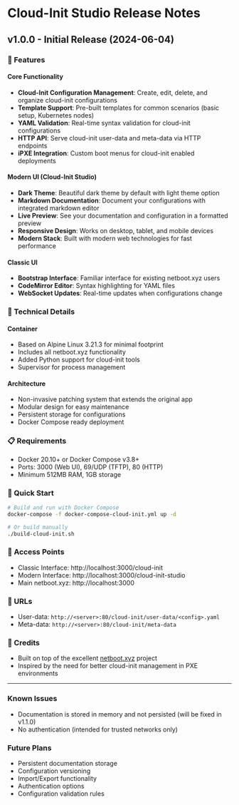 # Cloud-Init Studio Release Notes

## v1.0.0 - Initial Release (2024-06-04)

### 🎉 Features

#### Core Functionality
- **Cloud-Init Configuration Management**: Create, edit, delete, and organize cloud-init configurations
- **Template Support**: Pre-built templates for common scenarios (basic setup, Kubernetes nodes)
- **YAML Validation**: Real-time syntax validation for cloud-init configurations
- **HTTP API**: Serve cloud-init user-data and meta-data via HTTP endpoints
- **iPXE Integration**: Custom boot menus for cloud-init enabled deployments

#### Modern UI (Cloud-Init Studio)
- **Dark Theme**: Beautiful dark theme by default with light theme option
- **Markdown Documentation**: Document your configurations with integrated markdown editor
- **Live Preview**: See your documentation and configuration in a formatted preview
- **Responsive Design**: Works on desktop, tablet, and mobile devices
- **Modern Stack**: Built with modern web technologies for fast performance

#### Classic UI
- **Bootstrap Interface**: Familiar interface for existing netboot.xyz users
- **CodeMirror Editor**: Syntax highlighting for YAML files
- **WebSocket Updates**: Real-time updates when configurations change

### 🔧 Technical Details

#### Container
- Based on Alpine Linux 3.21.3 for minimal footprint
- Includes all netboot.xyz functionality
- Added Python support for cloud-init tools
- Supervisor for process management

#### Architecture
- Non-invasive patching system that extends the original app
- Modular design for easy maintenance
- Persistent storage for configurations
- Docker Compose ready deployment

### 📋 Requirements
- Docker 20.10+ or Docker Compose v3.8+
- Ports: 3000 (Web UI), 69/UDP (TFTP), 80 (HTTP)
- Minimum 512MB RAM, 1GB storage

### 🚀 Quick Start
```bash
# Build and run with Docker Compose
docker-compose -f docker-compose-cloud-init.yml up -d

# Or build manually
./build-cloud-init.sh
```

### 📍 Access Points
- Classic Interface: http://localhost:3000/cloud-init
- Modern Interface: http://localhost:3000/cloud-init-studio
- Main netboot.xyz: http://localhost:3000

### 🔗 URLs
- User-data: `http://<server>:80/cloud-init/user-data/<config>.yaml`
- Meta-data: `http://<server>:80/cloud-init/meta-data`

### 🙏 Credits
- Built on top of the excellent [netboot.xyz](https://netboot.xyz) project
- Inspired by the need for better cloud-init management in PXE environments

---

### Known Issues
- Documentation is stored in memory and not persisted (will be fixed in v1.1.0)
- No authentication (intended for trusted networks only)

### Future Plans
- Persistent documentation storage
- Configuration versioning
- Import/Export functionality
- Authentication options
- Configuration validation rules 